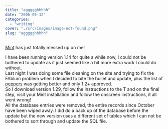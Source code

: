 ```yaml
---
title: "aggggghhhhh"
date: "2006-05-12"
categories: 
  - "writing"
cover: "./src/images/image-not-found.png"
slug: "aggggghhhhh"
---
```


[Mint](http://haveamint.com) has just totally messed up on me!

I have been running version 1.14 for quite a while now, I could not be bothered to update as it just seemed like a bit more extra work I could do without.  
Last night I was doing some file cleaning on the site and trying to fix the FAblum problem when I decided to bite the bullet and update, plus the list of [peppers](http://massiveblue.net/pepperminttea/) was getting better and only 1.2+ approved.  
So I download version 1.29, follow the instructions to the T and on the final step, visit your Mint installation and follow the onscreen instructions, it all went wrong!  
All the database entries were removed, the entire records since October have been wiped away. I did do a back up of the database before the update but the new version uses a different set of tables which I can not be bothered to sort through and update the SQL file.
